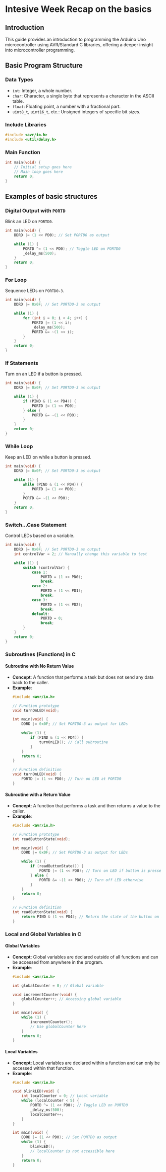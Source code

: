 # Intesive Week Recap on the basics

## Introduction

This guide provides an introduction to programming the Arduino Uno microcontroller using AVR/Standard C libraries, offering a deeper insight into microcontroller programming.

## Basic Program Structure

### Data Types

- `int`: Integer, a whole number.
- `char`: Character, a single byte that represents a character in the ASCII table.
- `float`: Floating point, a number with a fractional part.
- `uint8_t`, `uint16_t`, etc.: Unsigned integers of specific bit sizes.

### Include Libraries

```c
#include <avr/io.h>
#include <util/delay.h>
```

### Main Function

```c
int main(void) {
    // Initial setup goes here
    // Main loop goes here
    return 0;
}
```

## Examples of basic structures 

### Digital Output with `PORTD`

Blink an LED on `PORTD0`.

```c
int main(void) {
    DDRD |= (1 << PD0); // Set PORTD0 as output

    while (1) {
        PORTD ^= (1 << PD0); // Toggle LED on PORTD0
        _delay_ms(500);
    }
    return 0;
}
```

### For Loop

Sequence LEDs on `PORTD0-3`.

```c
int main(void) {
    DDRD |= 0x0F; // Set PORTD0-3 as output

    while (1) {
        for (int i = 0; i < 4; i++) {
            PORTD |= (1 << i);
            _delay_ms(500);
            PORTD &= ~(1 << i);
        }
    }
    return 0;
}
```

### If Statements

Turn on an LED if a button is pressed.

```c
int main(void) {
    DDRD |= 0x0F; // Set PORTD0-3 as output

    while (1) {
        if (PIND & (1 << PD4)) {
            PORTD |= (1 << PD0);
        } else {
            PORTD &= ~(1 << PD0);
        }
    }
    return 0;
}
```

### While Loop

Keep an LED on while a button is pressed.

```c
int main(void) {
    DDRD |= 0x0F; // Set PORTD0-3 as output

    while (1) {
        while (PIND & (1 << PD4)) {
            PORTD |= (1 << PD0);
        }
        PORTD &= ~(1 << PD0);
    }
    return 0;
}
```

### Switch...Case Statement

Control LEDs based on a variable.

```c
int main(void) {
    DDRD |= 0x0F; // Set PORTD0-3 as output
    int controlVar = 2; // Manually change this variable to test

    while (1) {
        switch (controlVar) {
            case 1:
                PORTD = (1 << PD0);
                break;
            case 2:
                PORTD = (1 << PD1);
                break;
            case 3:
                PORTD = (1 << PD2);
                break;
            default:
                PORTD = 0;
                break;
        }
    }
    return 0;
}
```


### Subroutines (Functions) in C

#### Subroutine with No Return Value

- **Concept**: A function that performs a task but does not send any data back to the caller.
- **Example**:
  ```c
  #include <avr/io.h>

  // Function prototype
  void turnOnLED(void);

  int main(void) {
      DDRD |= 0x0F; // Set PORTD0-3 as output for LEDs

      while (1) {
          if (PIND & (1 << PD4)) {
              turnOnLED(); // Call subroutine
          }
      }
      return 0;
  }

  // Function definition
  void turnOnLED(void) {
      PORTD |= (1 << PD0); // Turn on LED at PORTD0
  }
  ```

#### Subroutine with a Return Value

- **Concept**: A function that performs a task and then returns a value to the caller.
- **Example**:
  ```c
  #include <avr/io.h>

  // Function prototype
  int readButtonState(void);

  int main(void) {
      DDRD |= 0x0F; // Set PORTD0-3 as output for LEDs

      while (1) {
          if (readButtonState()) {
              PORTD |= (1 << PD0); // Turn on LED if button is pressed
          } else {
              PORTD &= ~(1 << PD0); // Turn off LED otherwise
          }
      }
      return 0;
  }

  // Function definition
  int readButtonState(void) {
      return PIND & (1 << PD4); // Return the state of the button on PD4
  }
  ```

### Local and Global Variables in C

#### Global Variables

- **Concept**: Global variables are declared outside of all functions and can be accessed from anywhere in the program.
- **Example**:
  ```c
  #include <avr/io.h>

  int globalCounter = 0; // Global variable

  void incrementCounter(void) {
      globalCounter++; // Accessing global variable
  }

  int main(void) {
      while (1) {
          incrementCounter();
          // Use globalCounter here
      }
      return 0;
  }
  ```

#### Local Variables

- **Concept**: Local variables are declared within a function and can only be accessed within that function.
- **Example**:
  ```c
  #include <avr/io.h>

  void blinkLED(void) {
      int localCounter = 0; // Local variable
      while (localCounter < 5) {
          PORTD ^= (1 << PD0); // Toggle LED on PORTD0
          _delay_ms(500);
          localCounter++;
      }
  }

  int main(void) {
      DDRD |= (1 << PD0); // Set PORTD0 as output
      while (1) {
          blinkLED();
          // localCounter is not accessible here
      }
      return 0;
  }
  ```
